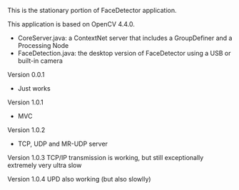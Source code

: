 This is the stationary portion of FaceDetector application.

This application is based on OpenCV 4.4.0.

- CoreServer.java: a ContextNet server that includes a GroupDefiner and a Processing Node
- FaceDetection.java: the desktop version of FaceDetector using a USB or built-in camera

Version 0.0.1
- Just works

Version 1.0.1
- MVC

Version 1.0.2
- TCP, UDP and MR-UDP server

Version 1.0.3
TCP/IP transmission is working, but still exceptionally extremely very ultra slow

Version 1.0.4
UPD also working (but also slowlly)

